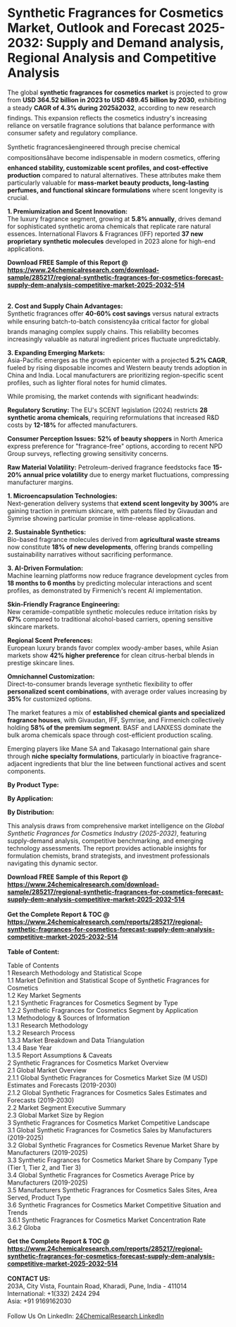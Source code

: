 <h1>Synthetic Fragrances for Cosmetics Market, Outlook and Forecast 2025-2032: Supply and Demand analysis, Regional Analysis and Competitive Analysis</h1><p>The global <strong>synthetic fragrances for cosmetics market</strong> is projected to grow from <strong>USD 364.52 billion in 2023 to USD 489.45 billion by 2030</strong>, exhibiting a steady <strong>CAGR of 4.3% during 2025â2032</strong>, according to new research findings. This expansion reflects the cosmetics industry's increasing reliance on versatile fragrance solutions that balance performance with consumer safety and regulatory compliance.</p><p>Synthetic fragrancesâengineered through precise chemical compositionsâhave become indispensable in modern cosmetics, offering <strong>enhanced stability, customizable scent profiles, and cost-effective production</strong> compared to natural alternatives. These attributes make them particularly valuable for <strong>mass-market beauty products, long-lasting perfumes, and functional skincare formulations</strong> where scent longevity is crucial.</p><p><strong>1. Premiumization and Scent Innovation:</strong><br>
The luxury fragrance segment, growing at <strong>5.8% annually</strong>, drives demand for sophisticated synthetic aroma chemicals that replicate rare natural essences. International Flavors &amp; Fragrances (IFF) reported <strong>37 new proprietary synthetic molecules</strong> developed in 2023 alone for high-end applications.</p><div><b>Download FREE Sample of this Report @ 
            <a href="https://www.24chemicalresearch.com/download-sample/285217/regional-synthetic-fragrances-for-cosmetics-forecast-supply-dem-analysis-competitive-market-2025-2032-514">
            https://www.24chemicalresearch.com/download-sample/285217/regional-synthetic-fragrances-for-cosmetics-forecast-supply-dem-analysis-competitive-market-2025-2032-514</a></b></div><br><p><strong>2. Cost and Supply Chain Advantages:</strong><br>
Synthetic fragrances offer <strong>40-60% cost savings</strong> versus natural extracts while ensuring batch-to-batch consistencyâa critical factor for global brands managing complex supply chains. This reliability becomes increasingly valuable as natural ingredient prices fluctuate unpredictably.</p><p><strong>3. Expanding Emerging Markets:</strong><br>
Asia-Pacific emerges as the growth epicenter with a projected <strong>5.2% CAGR</strong>, fueled by rising disposable incomes and Western beauty trends adoption in China and India. Local manufacturers are prioritizing region-specific scent profiles, such as lighter floral notes for humid climates.</p><p>While promising, the market contends with significant headwinds:</p><p><strong>Regulatory Scrutiny:</strong> The EU's SCENT legislation (2024) restricts <strong>28 synthetic aroma chemicals</strong>, requiring reformulations that increased R&amp;D costs by <strong>12-18%</strong> for affected manufacturers.</p><p><strong>Consumer Perception Issues:</strong> <strong>52% of beauty shoppers</strong> in North America express preference for "fragrance-free" options, according to recent NPD Group surveys, reflecting growing sensitivity concerns.</p><p><strong>Raw Material Volatility:</strong> Petroleum-derived fragrance feedstocks face <strong>15-20% annual price volatility</strong> due to energy market fluctuations, compressing manufacturer margins.</p><p><strong>1. Microencapsulation Technologies:</strong><br>
Next-generation delivery systems that <strong>extend scent longevity by 300%</strong> are gaining traction in premium skincare, with patents filed by Givaudan and Symrise showing particular promise in time-release applications.</p><p><strong>2. Sustainable Synthetics:</strong><br>
Bio-based fragrance molecules derived from <strong>agricultural waste streams</strong> now constitute <strong>18% of new developments</strong>, offering brands compelling sustainability narratives without sacrificing performance.</p><p><strong>3. AI-Driven Formulation:</strong><br>
Machine learning platforms now reduce fragrance development cycles from <strong>18 months to 6 months</strong> by predicting molecular interactions and scent profiles, as demonstrated by Firmenich's recent AI implementation.</p><p><strong>Skin-Friendly Fragrance Engineering:</strong><br>
	New ceramide-compatible synthetic molecules reduce irritation risks by <strong>67%</strong> compared to traditional alcohol-based carriers, opening sensitive skincare markets.</p><p><strong>Regional Scent Preferences:</strong><br>
	European luxury brands favor complex woody-amber bases, while Asian markets show <strong>42% higher preference</strong> for clean citrus-herbal blends in prestige skincare lines.</p><p><strong>Omnichannel Customization:</strong><br>
	Direct-to-consumer brands leverage synthetic flexibility to offer <strong>personalized scent combinations</strong>, with average order values increasing by <strong>35%</strong> for customized options.</p><p>The market features a mix of <strong>established chemical giants and specialized fragrance houses</strong>, with Givaudan, IFF, Symrise, and Firmenich collectively holding <strong>58% of the premium segment</strong>. BASF and LANXESS dominate the bulk aroma chemicals space through cost-efficient production scaling.</p><p>Emerging players like Mane SA and Takasago International gain share through <strong>niche specialty formulations</strong>, particularly in bioactive fragrance-adjacent ingredients that blur the line between functional actives and scent components.</p><p><strong>By Product Type:</strong></p><p><strong>By Application:</strong></p><p><strong>By Distribution:</strong></p><p>This analysis draws from comprehensive market intelligence on the <em>Global Synthetic Fragrances for Cosmetics Industry (2025-2032)</em>, featuring supply-demand analysis, competitive benchmarking, and emerging technology assessments. The report provides actionable insights for formulation chemists, brand strategists, and investment professionals navigating this dynamic sector.</p><div><b>Download FREE Sample of this Report @ 
            <a href="https://www.24chemicalresearch.com/download-sample/285217/regional-synthetic-fragrances-for-cosmetics-forecast-supply-dem-analysis-competitive-market-2025-2032-514">
            https://www.24chemicalresearch.com/download-sample/285217/regional-synthetic-fragrances-for-cosmetics-forecast-supply-dem-analysis-competitive-market-2025-2032-514</a></b></div><br><div><b>Get the Complete Report & TOC @ 
            <a href="https://www.24chemicalresearch.com/reports/285217/regional-synthetic-fragrances-for-cosmetics-forecast-supply-dem-analysis-competitive-market-2025-2032-514">
            https://www.24chemicalresearch.com/reports/285217/regional-synthetic-fragrances-for-cosmetics-forecast-supply-dem-analysis-competitive-market-2025-2032-514</a></b></div><br>
            <b>Table of Content:</b><p>Table of Contents<br />
1 Research Methodology and Statistical Scope<br />
1.1 Market Definition and Statistical Scope of Synthetic Fragrances for Cosmetics<br />
1.2 Key Market Segments<br />
1.2.1 Synthetic Fragrances for Cosmetics Segment by Type<br />
1.2.2 Synthetic Fragrances for Cosmetics Segment by Application<br />
1.3 Methodology & Sources of Information<br />
1.3.1 Research Methodology<br />
1.3.2 Research Process<br />
1.3.3 Market Breakdown and Data Triangulation<br />
1.3.4 Base Year<br />
1.3.5 Report Assumptions & Caveats<br />
2 Synthetic Fragrances for Cosmetics Market Overview<br />
2.1 Global Market Overview<br />
2.1.1 Global Synthetic Fragrances for Cosmetics Market Size (M USD) Estimates and Forecasts (2019-2030)<br />
2.1.2 Global Synthetic Fragrances for Cosmetics Sales Estimates and Forecasts (2019-2030)<br />
2.2 Market Segment Executive Summary<br />
2.3 Global Market Size by Region<br />
3 Synthetic Fragrances for Cosmetics Market Competitive Landscape<br />
3.1 Global Synthetic Fragrances for Cosmetics Sales by Manufacturers (2019-2025)<br />
3.2 Global Synthetic Fragrances for Cosmetics Revenue Market Share by Manufacturers (2019-2025)<br />
3.3 Synthetic Fragrances for Cosmetics Market Share by Company Type (Tier 1, Tier 2, and Tier 3)<br />
3.4 Global Synthetic Fragrances for Cosmetics Average Price by Manufacturers (2019-2025)<br />
3.5 Manufacturers Synthetic Fragrances for Cosmetics Sales Sites, Area Served, Product Type<br />
3.6 Synthetic Fragrances for Cosmetics Market Competitive Situation and Trends<br />
3.6.1 Synthetic Fragrances for Cosmetics Market Concentration Rate<br />
3.6.2 Globa</p><div><b>Get the Complete Report & TOC @ 
            <a href="https://www.24chemicalresearch.com/reports/285217/regional-synthetic-fragrances-for-cosmetics-forecast-supply-dem-analysis-competitive-market-2025-2032-514">
            https://www.24chemicalresearch.com/reports/285217/regional-synthetic-fragrances-for-cosmetics-forecast-supply-dem-analysis-competitive-market-2025-2032-514</a></b></div><br><b>CONTACT US:</b><br>
            203A, City Vista, Fountain Road, Kharadi, Pune, India - 411014<br>
            International: +1(332) 2424 294<br>
            Asia: +91 9169162030 <br><br>
            Follow Us On LinkedIn: <a href="https://www.linkedin.com/company/24chemicalresearch/">24ChemicalResearch LinkedIn</a>